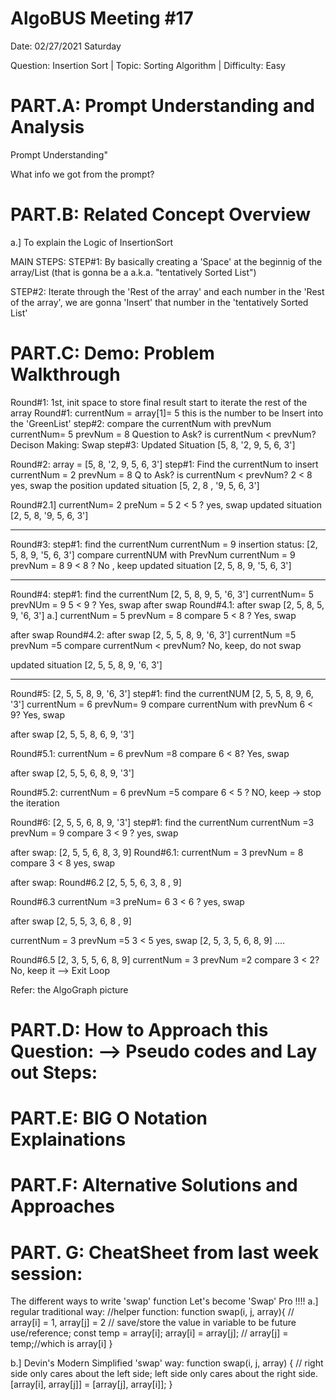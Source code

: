 # AlgoBUS Meeting #17

Date: 02/27/2021 Saturday

Question: Insertion Sort | Topic: Sorting Algorithm | Difficulty: Easy

# PART.A: Prompt Understanding and Analysis

Prompt Understanding"

What info we got from the prompt?

# PART.B: Related Concept Overview

a.] To explain the Logic of InsertionSort

MAIN STEPS:
STEP#1: By basically creating a 'Space' at the beginnig of the array/List (that is gonna be a a.k.a. "tentatively Sorted List")

STEP#2: Iterate through the 'Rest of the array'
and each number in the 'Rest of the array', we are gonna 'Insert' that number in the 'tentatively Sorted List'

# PART.C: Demo: Problem Walkthrough

Round#1:
1st, init space to store final result
start to iterate the rest of the array
Round#1:
currentNum = array[1]= 5
this is the number to be Insert into the 'GreenList'
step#2: compare the currentNum with prevNum
currentNum= 5
prevNum = 8
Question to Ask?
is currentNum < prevNum?
Decison Making: Swap
step#3: Updated Situation
[5, 8, '2, 9, 5, 6, 3']

Round#2:
array = [5, 8, '2, 9, 5, 6, 3']
step#1: Find the currentNum to insert
currentNum = 2
prevNum = 8
Q to Ask?
is currentNum < prevNum?
2 < 8
yes, swap the position
updated situation
[5, 2, 8 , '9, 5, 6, 3']

Round#2.1]
currentNum= 2
preNum = 5
2 < 5 ?
yes, swap
updated situation
[2, 5, 8, '9, 5, 6, 3']

---

Round#3:
step#1: find the currentNum
currentNum = 9
insertion status:
[2, 5, 8, 9, '5, 6, 3']
compare currentNUM with PrevNum
currentNum = 9
prevNum = 8
9 < 8 ?
No , keep
updated situation
[2, 5, 8, 9, '5, 6, 3']

---

Round#4:
step#1: find the currentNum
[2, 5, 8, 9, 5, '6, 3']
currentNum= 5
prevNUm = 9
5 < 9 ?
Yes, swap
after swap
Round#4.1: after swap
[2, 5, 8, 5, 9, '6, 3']
a.] currentNum = 5
prevNum = 8
compare
5 < 8 ?
Yes, swap

after swap
Round#4.2: after swap
[2, 5, 5, 8, 9, '6, 3']
currentNum =5
prevNum =5
compare
currentNum < prevNum?
No, keep, do not swap

updated situation
[2, 5, 5, 8, 9, '6, 3']

---

Round#5:
[2, 5, 5, 8, 9, '6, 3']
step#1: find the currentNUM
[2, 5, 5, 8, 9, 6, '3']
currentNum = 6
prevNum= 9
compare currentNum with prevNum
6 < 9?
Yes, swap

after swap
[2, 5, 5, 8, 6, 9, '3']

Round#5.1:
currentNum = 6
prevNum =8
compare
6 < 8?
Yes, swap

after swap
[2, 5, 5, 6, 8, 9, '3']

Round#5.2:
currentNum = 6
prevNum =5
compare
6 < 5 ?
NO, keep -> stop the iteration

Round#6:
[2, 5, 5, 6, 8, 9, '3']
step#1: find the currentNum
currentNum =3
prevNum = 9
compare
3 < 9 ?
yes, swap

after swap:
[2, 5, 5, 6, 8, 3, 9]
Round#6.1:
currentNum = 3
prevNum = 8
compare
3 < 8
yes, swap

after swap:
Round#6.2
[2, 5, 5, 6, 3, 8 , 9]

Round#6.3
currentNum =3
preNum= 6
3 < 6 ?
yes, swap

after swap
[2, 5, 5, 3, 6, 8 , 9]

currentNum = 3
prevNum =5
3 < 5
yes, swap
[2, 5, 3, 5, 6, 8, 9]
....

Round#6.5
[2, 3, 5, 5, 6, 8, 9]
currentNum = 3
prevNum =2
compare
3 < 2?
No, keep it --> Exit Loop

Refer: the AlgoGraph picture

# PART.D: How to Approach this Question: --> Pseudo codes and Lay out Steps:

# PART.E: BIG O Notation Explainations

# PART.F: Alternative Solutions and Approaches

# PART. G: CheatSheet from last week session:

The different ways to write 'swap' function
Let's become 'Swap' Pro !!!!
a.] regular traditional way:
//helper function:
function swap(i, j, array){ // array[i] = 1, array[j] = 2
// save/store the value in variable to be future use/reference;
const temp = array[i];
array[i] = array[j];
//
array[j] = temp;//which is array[i]
}

b.] Devin's Modern Simplified 'swap' way:
function swap(i, j, array) {
// right side only cares about the left side; left side only cares about the right side.
[array[i], array[j]] = [array[j], array[i]];
}
